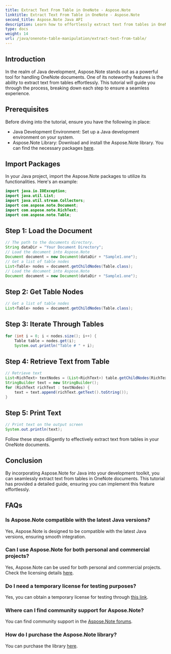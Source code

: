 ```yaml
---
title: Extract Text From Table in OneNote - Aspose.Note
linktitle: Extract Text From Table in OneNote - Aspose.Note
second_title: Aspose.Note Java API
description: Learn how to effortlessly extract text from tables in OneNote using Aspose.Note for Java. Follow our step-by-step guide for seamless integration.
type: docs
weight: 14
url: /java/onenote-table-manipulation/extract-text-from-table/
---
```

## Introduction
In the realm of Java development, Aspose.Note stands out as a powerful tool for handling OneNote documents. One of its noteworthy features is the ability to extract text from tables effortlessly. This tutorial will guide you through the process, breaking down each step to ensure a seamless experience.
## Prerequisites
Before diving into the tutorial, ensure you have the following in place:
- Java Development Environment: Set up a Java development environment on your system.
- Aspose.Note Library: Download and install the Aspose.Note library. You can find the necessary packages [here](https://releases.aspose.com/note/java/).
## Import Packages
In your Java project, import the Aspose.Note packages to utilize its functionalities. Here's an example:
```java
import java.io.IOException;
import java.util.List;
import java.util.stream.Collectors;
import com.aspose.note.Document;
import com.aspose.note.RichText;
import com.aspose.note.Table;
```
## Step 1: Load the Document
```java
// The path to the documents directory.
String dataDir = "Your Document Directory";
// Load the document into Aspose.Note
Document document = new Document(dataDir + "Sample1.one");
// Get a list of table nodes
List<Table> nodes = document.getChildNodes(Table.class);
// Load the document into Aspose.Note
Document document = new Document(dataDir + "Sample1.one");
```
## Step 2: Get Table Nodes
```java
// Get a list of table nodes
List<Table> nodes = document.getChildNodes(Table.class);
```
## Step 3: Iterate Through Tables
```java
for (int i = 0; i < nodes.size(); i++) {
    Table table = nodes.get(i);
    System.out.println("Table # " + i);
```
## Step 4: Retrieve Text from Table
```java
// Retrieve text
List<RichText> textNodes = (List<RichText>) table.getChildNodes(RichText.class);
StringBuilder text = new StringBuilder();
for (RichText richText : textNodes) {
    text = text.append(richText.getText().toString());
}
```
## Step 5: Print Text
```java
// Print text on the output screen
System.out.println(text);
```
Follow these steps diligently to effectively extract text from tables in your OneNote documents.
## Conclusion
By incorporating Aspose.Note for Java into your development toolkit, you can seamlessly extract text from tables in OneNote documents. This tutorial has provided a detailed guide, ensuring you can implement this feature effortlessly.
## FAQs
### Is Aspose.Note compatible with the latest Java versions?
Yes, Aspose.Note is designed to be compatible with the latest Java versions, ensuring smooth integration.
### Can I use Aspose.Note for both personal and commercial projects?
Yes, Aspose.Note can be used for both personal and commercial projects. Check the licensing details [here](https://purchase.aspose.com/buy).
### Do I need a temporary license for testing purposes?
Yes, you can obtain a temporary license for testing through [this link](https://purchase.aspose.com/temporary-license/).
### Where can I find community support for Aspose.Note?
You can find community support in the [Aspose.Note forums](https://forum.aspose.com/c/note/28).
### How do I purchase the Aspose.Note library?
You can purchase the library [here](https://purchase.aspose.com/buy).
